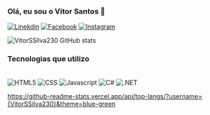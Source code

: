 ### Olá, eu sou o Vitor Santos 👋

[![Linekdin](https://img.shields.io/badge/LinkedIn-0077B5?style=for-the-badge&logo=linkedin&logoColor=white)](https://www.linkedin.com/in/vitor-santos-da-silva-808404163/)
[![Facebook](https://img.shields.io/badge/Facebook-1877F2?style=for-the-badge&logo=facebook&logoColor=white)](https://www.facebook.com/vitinhoasm)
[![Instagram](https://img.shields.io/badge/Instagram-E4405F?style=for-the-badge&logo=instagram&logoColor=white)](https://www.instagram.com/vitor_santos.23/)

![VitorSSilva230 GitHub stats](https://github-readme-stats.vercel.app/api?username=VitorSSilva230&show_icons=true&theme=dracula)

### Tecnologias que utilizo 

<div style = "display: inline_block"> <br>
 <img align = "center" alt = "HTML5" src = "https://img.shields.io/badge/HTML5-E34F26?style=for-the-badge&logo=html5&logoColor=white">
 <img align = "center" alt = "CSS" src = "https://img.shields.io/badge/CSS-239120?&style=for-the-badge&logo=css3&logoColor=white">
 <img align = "center" alt = "Javascript" src = "https://img.shields.io/badge/JavaScript-F7DF1E?style=for-the-badge&logo=javascript&logoColor=black">
 <img align = "center" alt = "C#" src = "https://img.shields.io/badge/C%23-239120?style=for-the-badge&logo=c-sharp&logoColor=white">
 <img align = "center" alt = ".NET" src = "https://img.shields.io/badge/.NET-5C2D91?style=for-the-badge&logo=.net&logoColor=white">
</div>

https://github-readme-stats.vercel.app/api/top-langs/?username={VitorSSilva230}&theme=blue-green
